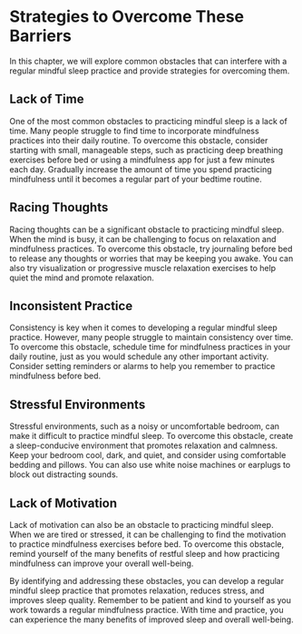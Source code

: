 Strategies to Overcome These Barriers
=======================================================================================

In this chapter, we will explore common obstacles that can interfere with a regular mindful sleep practice and provide strategies for overcoming them.

Lack of Time
------------

One of the most common obstacles to practicing mindful sleep is a lack of time. Many people struggle to find time to incorporate mindfulness practices into their daily routine. To overcome this obstacle, consider starting with small, manageable steps, such as practicing deep breathing exercises before bed or using a mindfulness app for just a few minutes each day. Gradually increase the amount of time you spend practicing mindfulness until it becomes a regular part of your bedtime routine.

Racing Thoughts
---------------

Racing thoughts can be a significant obstacle to practicing mindful sleep. When the mind is busy, it can be challenging to focus on relaxation and mindfulness practices. To overcome this obstacle, try journaling before bed to release any thoughts or worries that may be keeping you awake. You can also try visualization or progressive muscle relaxation exercises to help quiet the mind and promote relaxation.

Inconsistent Practice
---------------------

Consistency is key when it comes to developing a regular mindful sleep practice. However, many people struggle to maintain consistency over time. To overcome this obstacle, schedule time for mindfulness practices in your daily routine, just as you would schedule any other important activity. Consider setting reminders or alarms to help you remember to practice mindfulness before bed.

Stressful Environments
----------------------

Stressful environments, such as a noisy or uncomfortable bedroom, can make it difficult to practice mindful sleep. To overcome this obstacle, create a sleep-conducive environment that promotes relaxation and calmness. Keep your bedroom cool, dark, and quiet, and consider using comfortable bedding and pillows. You can also use white noise machines or earplugs to block out distracting sounds.

Lack of Motivation
------------------

Lack of motivation can also be an obstacle to practicing mindful sleep. When we are tired or stressed, it can be challenging to find the motivation to practice mindfulness exercises before bed. To overcome this obstacle, remind yourself of the many benefits of restful sleep and how practicing mindfulness can improve your overall well-being.

By identifying and addressing these obstacles, you can develop a regular mindful sleep practice that promotes relaxation, reduces stress, and improves sleep quality. Remember to be patient and kind to yourself as you work towards a regular mindfulness practice. With time and practice, you can experience the many benefits of improved sleep and overall well-being.
